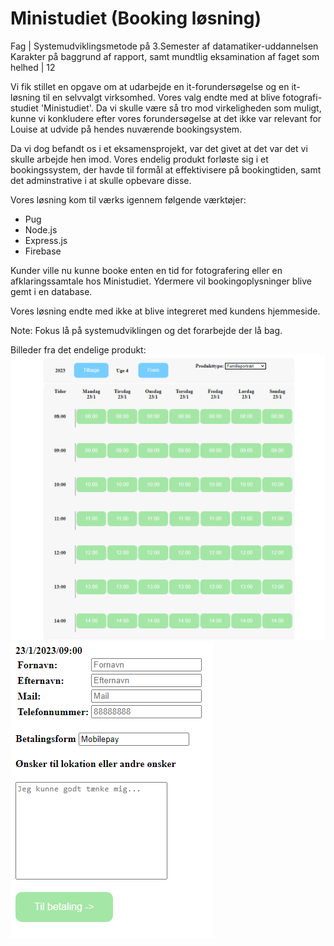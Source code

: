 # Ministudiet (Booking løsning)

Fag | Systemudviklingsmetode på 3.Semester af datamatiker-uddannelsen 
Karakter på baggrund af rapport, samt mundtlig eksamination af faget som helhed | 12

Vi fik stillet en opgave om at udarbejde en it-forundersøgelse og en it-løsning til en selvvalgt virksomhed. 
Vores valg endte med at blive fotografi-studiet 'Ministudiet'.
Da vi skulle være så tro mod virkeligheden som muligt, kunne vi konkludere efter vores forundersøgelse
at det ikke var relevant for Louise at udvide på hendes nuværende bookingsystem.

Da vi dog befandt os i et eksamensprojekt, var det givet at det var det vi skulle arbejde hen imod. 
Vores endelig produkt forløste sig i et bookingssystem, der havde til formål at effektivisere på bookingtiden, samt det adminstrative i at skulle opbevare disse.

Vores løsning kom til værks igennem følgende værktøjer:
- Pug
- Node.js
- Express.js
- Firebase


Kunder ville nu kunne booke enten en tid for fotografering eller en afklaringssamtale hos Ministudiet.
Ydermere vil bookingoplysninger blive gemt i en database.

Vores løsning endte med ikke at blive integreret med kundens hjemmeside. 

Note: Fokus lå på systemudviklingen og det forarbejde der lå bag.

Billeder fra det endelige produkt:
![Alt text](https://github.com/madse333/Ministudiet/blob/main/Screenshots/SelectAppointment.png)
![Alt text](https://github.com/madse333/Ministudiet/blob/main/Screenshots/EnterDetails.png)
